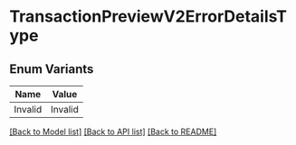 # TransactionPreviewV2ErrorDetailsType

## Enum Variants

| Name | Value |
|---- | -----|
| Invalid | Invalid |


[[Back to Model list]](../README.md#documentation-for-models) [[Back to API list]](../README.md#documentation-for-api-endpoints) [[Back to README]](../README.md)


